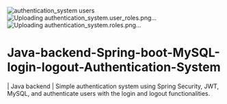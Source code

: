 ![authentication_system users](https://github.com/SDEParag/Java-backend-Spring-boot-MySQL-login-logout-Authentication-System/assets/137553676/abccc573-64e5-4801-ad23-78e623cdc956)
![Uploading authentication_system.user_roles.png…]()
![Uploading authentication_system.roles.png…]()
# Java-backend-Spring-boot-MySQL-login-logout-Authentication-System
| Java backend |  Simple authentication  system using Spring Security, JWT, MySQL, and authenticate users with the login and logout  functionalities.
